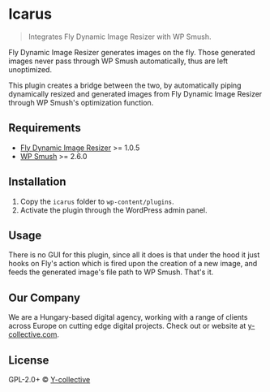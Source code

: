 # Icarus

> Integrates Fly Dynamic Image Resizer with WP Smush.

Fly Dynamic Image Resizer generates images on the fly. Those generated images never pass through WP Smush automatically, thus are left unoptimized.

This plugin creates a bridge between the two, by automatically piping dynamically resized and generated images from Fly Dynamic Image Resizer through WP Smush's optimization function.


## Requirements

* [Fly Dynamic Image Resizer](https://wordpress.org/plugins/fly-dynamic-image-resizer/) >= 1.0.5
* [WP Smush](https://wordpress.org/plugins/wp-smushit/) >= 2.6.0


## Installation
1. Copy the `icarus` folder to `wp-content/plugins`.
2. Activate the plugin through the WordPress admin panel.


## Usage

There is no GUI for this plugin, since all it does is that under the hood it just hooks on Fly's action which is fired upon the creation of a new image, and feeds the generated image's file path to WP Smush. That's it.


## Our Company

We are a Hungary-based digital agency, working with a range of clients across Europe on cutting edge digital projects. Check out or website at [y-collective.com](http://y-collective.com).


## License
GPL-2.0+ © [Y-collective](http://y-collective.com)
